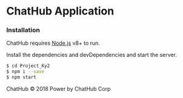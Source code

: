 # ChatHub Application

### Installation

ChatHub requires [Node.js](https://nodejs.org/) v8+ to run.

Install the dependencies and devDependencies and start the server.

```sh
$ cd Project_Ky2
$ npm i --save
$ npm start
```
ChatHub &copy; 2018
Power by ChatHub Corp
